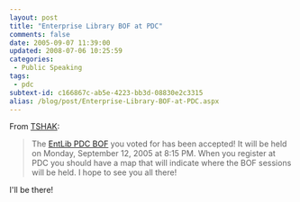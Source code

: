 ```yaml
---
layout: post
title: "Enterprise Library BOF at PDC"
comments: false
date: 2005-09-07 11:39:00
updated: 2008-07-06 10:25:59
categories:
 - Public Speaking
tags:
 - pdc
subtext-id: c166867c-ab5e-4223-bb3d-08830e2c3315
alias: /blog/post/Enterprise-Library-BOF-at-PDC.aspx
---
```


From
[TSHAK](http://www.dotnetjunkies.com/WebLog/tshak/archive/2005/09/07/132403.aspx): 

> The [EntLib PDC
> BOF](http://www.dotnetjunkies.com/WebLog/tshak/archive/2005/08/23/132098.aspx)
> you voted for has been accepted! It will be held on Monday, September 12,
> 2005 at 8:15 PM. When you register at PDC you should have a map that will
> indicate where the BOF sessions will be held. I hope to see you all there! 

I'll be there! 
